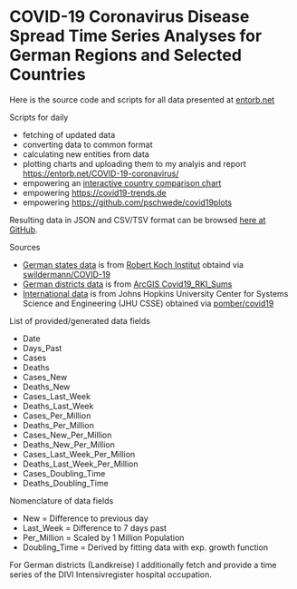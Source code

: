 # COVID-19 Coronavirus Disease Spread Time Series Analyses for German Regions and Selected Countries

Here is the source code and scripts for all data presented at [entorb.net](https://entorb.net/COVID-19-coronavirus/)

Scripts for daily 
* fetching of updated data
* converting data to common format
* calculating new entities from data
* plotting charts and uploading them to my analyis and report https://entorb.net/COVID-19-coronavirus/
* empowering an [interactive country comparison chart](https://entorb.net/COVID-19-coronavirus/#CountriesCustomChart) 
* empowering https://covid19-trends.de
* empowering https://github.com/pschwede/covid19plots

Resulting data in JSON and CSV/TSV format can be browsed [here at GitHub](https://github.com/entorb/COVID-19-Coronavirus-German-Regions/tree/master/data). 

Sources
* [German states data](https://github.com/entorb/COVID-19-Coronavirus-German-Regions/tree/master/data/de-states) is from [Robert Koch Institut](https://www.rki.de/DE/Content/InfAZ/N/Neuartiges_Coronavirus/Fallzahlen.html) obtaind via [swildermann/COVID-19](https://github.com/swildermann/COVID-19)
* [German districts data](https://github.com/entorb/COVID-19-Coronavirus-German-Regions/tree/master/data/de-districts) is from [ArcGIS Covid19_RKI_Sums](https://services7.arcgis.com/mOBPykOjAyBO2ZKk/ArcGIS/rest/services/Covid19_RKI_Sums/FeatureServer/0/)
* [International data](https://github.com/entorb/COVID-19-Coronavirus-German-Regions/tree/master/data/int) is from Johns Hopkins University Center for Systems Science and Engineering (JHU CSSE)  obtained via [pomber/covid19](https://github.com/pomber/covid19)

List of provided/generated data fields
* Date
* Days_Past
* Cases
* Deaths
* Cases_New
* Deaths_New
* Cases_Last_Week
* Deaths_Last_Week
* Cases_Per_Million
* Deaths_Per_Million
* Cases_New_Per_Million
* Deaths_New_Per_Million
* Cases_Last_Week_Per_Million
* Deaths_Last_Week_Per_Million
* Cases_Doubling_Time
* Deaths_Doubling_Time

Nomenclature of data fields
* New = Difference to previous day
* Last_Week = Difference to 7 days past
* Per_Million = Scaled by 1 Million Population
* Doubling_Time = Derived by fitting data with exp. growth function

For German districts (Landkreise) I additionally fetch and provide a time series of the DIVI Intensivregister hospital occupation.
